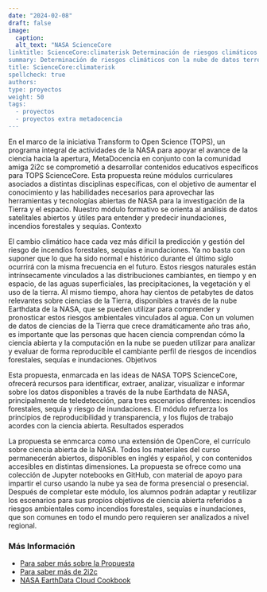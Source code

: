 ```yaml
---
date: "2024-02-08"
draft: false
image:
  caption: 
  alt_text: "NASA ScienceCore
linktitle: ScienceCore:climaterisk Determinación de riesgos climáticos con la nube de datos terrestres de la NASA 
summary: Determinación de riesgos climáticos con la nube de datos terrestres de la NASA 
title: ScienceCore:climaterisk
spellcheck: true
authors: 
type: proyectos
weight: 50
tags:
  - proyectos
  - proyectos extra metadocencia
---
```


En el marco de la iniciativa Transform to Open Science (TOPS), un programa integral de actividades de la NASA para apoyar el avance de la ciencia hacia la apertura, MetaDocencia en conjunto con la comunidad amiga 2i2c se comprometió a desarrollar contenidos educativos específicos para TOPS ScienceCore. Esta propuesta reúne módulos curriculares asociados a distintas disciplinas específicas, con el objetivo de aumentar el conocimiento y las habilidades necesarios para aprovechar las herramientas y tecnologías abiertas de NASA para la investigación de la Tierra y el espacio. Nuestro módulo formativo se orienta al análisis de datos satelitales abiertos y útiles para entender y predecir inundaciones, incendios forestales y sequías.
Contexto

El cambio climático hace cada vez más difícil la predicción y gestión del riesgo de incendios forestales, sequías e inundaciones. Ya no basta con suponer que lo que ha sido normal e histórico durante el último siglo ocurrirá con la misma frecuencia en el futuro. Estos riesgos naturales están intrínsecamente vinculados a las distribuciones cambiantes, en tiempo y en espacio, de las aguas superficiales, las precipitaciones, la vegetación y el uso de la tierra. Al mismo tiempo, ahora hay cientos de petabytes de datos relevantes sobre ciencias de la Tierra, disponibles a través de la nube Earthdata de la NASA, que se pueden utilizar para comprender y pronosticar estos riesgos ambientales vinculados al agua. Con un volumen de datos de ciencias de la Tierra que crece dramáticamente año tras año, es importante que las personas que hacen ciencia comprendan cómo la ciencia abierta y la computación en la nube se pueden utilizar para analizar y evaluar de forma reproducible el cambiante perfil de riesgos de incendios forestales, sequías e inundaciones.
Objetivos

Esta propuesta, enmarcada en las ideas de NASA TOPS ScienceCore, ofrecerá recursos para identificar, extraer, analizar, visualizar e informar sobre los datos disponibles a través de la nube Earthdata de NASA, principalmente de teledetección, para tres escenarios diferentes: incendios forestales, sequía y riesgo de inundaciones. El módulo refuerza los principios de reproducibilidad y transparencia, y los flujos de trabajo acordes con la ciencia abierta.
Resultados esperados

La propuesta se enmcarca como una extensión de OpenCore, el currículo sobre ciencia abierta de la NASA. Todos los materiales del curso permanecerán abiertos, disponibles en inglés y español, y con contenidos accesibles en distintas dimensiones. La propuesta se ofrece como una colección de Jupyter notebooks en GitHub, con material de apoyo para impartir el curso usando la nube ya sea de forma presencial o presencial. Después de completar este módulo, los alumnos podrán adaptar y reutilizar los escenarios para sus propios objetivos de ciencia abierta referidos a riesgos ambientales como incendios forestales, sequías e inundaciones, que son comunes en todo el mundo pero requieren ser analizados a nivel regional.

### Más Información
* [Para saber más sobre la Propuesta](https://zenodo.org/records/8212073 "Propuesta")
* [Para saber más de 2i2c](https://2i2c.org/ "web 2i2c")
* [NASA EarthData Cloud Cookbook](https://nasa-openscapes.github.io/earthdata-cloud-cookbook/ "NASA EarthData Cloud Cookbook")





